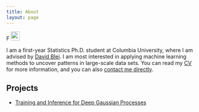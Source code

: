 ```yaml
---
title: About
layout: page
---
```

F
<img src="https://keyonvafa.github.io/assets/images/columbiaID6copy.jpg" width="24">

<p>I am a first-year Statistics Ph.D. student at Columbia University, where I am advised by <a href="http://www.cs.columbia.edu/~blei/">David Blei</a>. I am most interested in applying machine learning methods to uncover patterns in large-scale data sets. You can read my <a href="{{site.base_url}}/files/keyonvafa_cv.pdf">CV</a> for more information, and you can also <a class="link" href="mailto:keyon.vafa@columbia.edu">contact me directly</a>.</p>

<h2>Projects</h2>

<ul>
	<li><a href="{{site.base_url}}/deep-gaussian-processes/">Training and Inference for Deep Gaussian Processes</a></li>
</ul>
